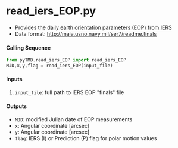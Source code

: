 read_iers_EOP.py
================

 - Provides the [daily earth orientation parameters (EOP) from IERS](http://www.usno.navy.mil/USNO/earth-orientation/eo-products/weekly)  
 - Data format: http://maia.usno.navy.mil/ser7/readme.finals  

#### Calling Sequence
```python
from pyTMD.read_iers_EOP import read_iers_EOP
MJD,x,y,flag = read_iers_EOP(input_file)
```

#### Inputs
 1. `input_file`:  full path to IERS EOP "finals" file

#### Outputs
 - `MJD`: modified Julian date of EOP measurements
 - `x`: Angular coordinate [arcsec]
 - `y`: Angular coordinate [arcsec]
 - `flag`: IERS (I) or Prediction (P) flag for polar motion values
